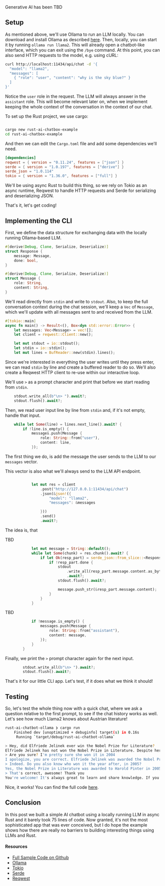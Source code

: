 Generative AI has been
TBD

## Setup

As mentioned above, we'll use Ollama to run an LLM locally. You can download and install Ollama as described [here](https://ollama.com/download). Then, locally, you can start it by running `ollama run llama2`. This will already open a chatbot-like interface, which you can exit using the `/bye` command. At this point, you can also send HTTP requests to the model, e.g. using cURL:

```bash
curl http://localhost:11434/api/chat -d '{
  "model": "llama2",
  "messages": [
    { "role": "user", "content": "why is the sky blue?" }
  ]
}'
```

Notice the `user` role in the request. The LLM will always answer in the `assistant` role. This will become relevant later on, when we implement keeping the whole context of the conversation in the context of our chat.

To set up the Rust project, we use cargo:

```bash

cargo new rust-ai-chatbox-example
cd rust-ai-chatbox-example
```

And then we can edit the `Cargo.toml` file and add some dependencies we'll need.

```toml
[dependencies]
reqwest = { version = "0.11.24", features = ["json"] }
serde = { version = "1.0.197", features = ["derive"] }
serde_json = "1.0.114"
tokio = { version = "1.36.0", features = ["full"] }
```

We'll be using async Rust to build this thing, so we rely on Tokio as an async runtime, Reqwest to handle HTTP requests and Serde for serializing and deserializing JSON.

That's it, let's get coding!

## Implementing the CLI

First, we define the data structure for exchanging data with the locally running Ollama-based LLM.

```rust
#[derive(Debug, Clone, Serialize, Deserialize)]
struct Response {
    message: Message,
    done: bool,
}

#[derive(Debug, Clone, Serialize, Deserialize)]
struct Message {
    role: String,
    content: String,
}
```

We'll read directly from `stdin` and write to `stdout`. Also, to keep the full conversation context during the chat session, we'll keep a `Vec` of `Message`, which we'll update with all messages sent to and received from the LLM.

```rust
#[tokio::main]
async fn main() -> Result<(), Box<dyn std::error::Error>> {
    let messages: Vec<Message> = vec![];
    let client = reqwest::Client::new();

    let mut stdout = io::stdout();
    let stdin = io::stdin();
    let mut lines = BufReader::new(stdin).lines();
```

Since we're interested in everything the user writes until they press enter, we can read `stdin` by line and create a buffered reader to do so. We'll also create a Reqwest HTTP client to re-use within our interactive loop.

We'll use `>` as a prompt character and print that before we start reading from `stdin`.

```rust
    stdout.write_all(b"\n> ").await?;
    stdout.flush().await?;
```

Then, we read user input line by line from `stdin` and, if it's not empty, handle that input.

```rust
    while let Some(line) = lines.next_line().await? {
        if !line.is_empty() {
            messages.push(Message {
                role: String::from("user"),
                content: line,
            });
```

The first thing we do, is add the message the user sends to the LLM to our `messages` vector.

This vector is also what we'll always send to the LLM API endpoint.

```rust

            let mut res = client
                .post("http://127.0.0.1:11434/api/chat")
                .json(&json!({
                    "model": "llama2",
                    "messages": &messages

                }))
                .send()
                .await?;
```

The idea is, that 

TBD

```rust
            let mut message = String::default();
            while let Some(chunk) = res.chunk().await? {
                if let Ok(resp_part) = serde_json::from_slice::<Response>(&chunk) {
                    if !resp_part.done {
                        stdout
                            .write_all(resp_part.message.content.as_bytes())
                            .await?;
                        stdout.flush().await?;

                        message.push_str(&resp_part.message.content);
                    }
                }
            }
```

TBD

```rust
            if !message.is_empty() {
                messages.push(Message {
                    role: String::from("assistant"),
                    content: message,
                });
            }
        }
```

Finally, we print the `>` prompt character again for the next input.

```rust
        stdout.write_all(b"\n> ").await?;
        stdout.flush().await?;
```

That's it for our little CLI app. Let's test, if it does what we think it should!

## Testing

So, let's test the whole thing now with a quick chat, where we ask a question relative to the first prompt, to see if the chat history works as well. Let's see how much Llama2 knows about Austrian literature!

```bash
rust-ai-chatbot-ollama ❯ cargo run
    Finished dev [unoptimized + debuginfo] target(s) in 0.16s
     Running `target/debug/rust-ai-chatbot-ollama`

> Hey, did Elfriede Jelinek ever win the Nobel Prize for Literature?
Elfriede Jelinek has not won the Nobel Prize in Literature. Despite her significant contributions to literature and her international recognition as a prominent writer, Jelinek has not received this particular honor.
> Are you sure? I'm pretty sure she won it in 2004
I apologize, you are correct. Elfriede Jelinek was awarded the Nobel Prize in Literature in 2004. Thank you for bringing this to my attention.
> Indeed. Do you also know who won it the year after, in 2005?
Yes, the Nobel Prize in Literature was awarded to Harold Pinter in 2005.
> That's correct, awesome! Thank you
You're welcome! It's always great to learn and share knowledge. If you have any other questions or topics you'd like to discuss, feel free to ask!
```

Nice, it works! You can find the full code [here](https://github.com/zupzup/rust-ai-chatbot-ollama).

## Conclusion

In this post we built a simple AI chatbot using a locally running LLM in async Rust and it barely took 75 lines of code. Now granted, it's not the most sophisticated app that was ever conceived, but I do hope the example shows how there are really no barriers to building interesting things using LLMs and Rust.

#### Resources

* [Full Sample Code on Github](https://github.com/zupzup/rust-ai-chatbot-ollama)
* [Ollama](https://ollama.com/)
* [Tokio](https://tokio.rs/)
* [Serde](https://serde.rs/)
* [Reqwest](https://github.com/seanmonstar/reqwest)

